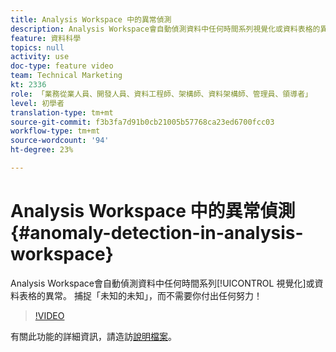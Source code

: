 ```yaml
---
title: Analysis Workspace 中的異常偵測
description: Analysis Workspace會自動偵測資料中任何時間系列視覺化或資料表格的異常。 捕捉「未知的未知」，而不需要你付出任何努力！
feature: 資料科學
topics: null
activity: use
doc-type: feature video
team: Technical Marketing
kt: 2336
role: 「業務從業人員、開發人員、資料工程師、架構師、資料架構師、管理員、領導者」
level: 初學者
translation-type: tm+mt
source-git-commit: f3b3fa7d91b0cb21005b57768ca23ed6700fcc03
workflow-type: tm+mt
source-wordcount: '94'
ht-degree: 23%

---
```



# Analysis Workspace 中的異常偵測 {#anomaly-detection-in-analysis-workspace}

Analysis Workspace會自動偵測資料中任何時間系列[!UICONTROL 視覺化]或資料表格的異常。 捕捉「未知的未知」，而不需要你付出任何努力！

>[!VIDEO](https://video.tv.adobe.com/v/25444/?quality=12)

有關此功能的詳細資訊，請造訪[說明檔案](https://marketing.adobe.com/resources/help/zh_TW/analytics/analysis-workspace/anomaly_detection.html)。
